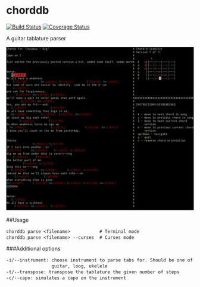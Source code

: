chorddb
=======

[![Build
Status](https://travis-ci.org/pignacio/chorddb.svg?branch=master)](https://travis-ci.org/pignacio/chorddb)
[![Coverage
Status](https://coveralls.io/repos/pignacio/chorddb/badge.svg?branch=master)](https://coveralls.io/r/pignacio/chorddb?branch=master)

A guitar tablature parser

![chorddb in curses mode](./images/curses.png)

##Usage

```
chorddb parse <filename>           # Terminal mode
chorddb parse <filename> --curses  # Curses mode
```

###Additional options

```
-i/--instrument: choose instrument to parse tabs for. Should be one of
                 guitar, loog, ukelele
-t/--transpose: transpose the tablature the given number of steps
-c/--capo: simulates a capo on the instrument
```

